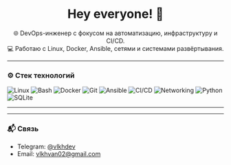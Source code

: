<h1 align="center">Hey everyone! 👋</h1>

<p align="center">
  🌐 DevOps-инженер с фокусом на автоматизацию, инфраструктуру и CI/CD.<br>
  💻 Работаю с Linux, Docker, Ansible, сетями и системами развёртывания.
</p>

---

### ⚙️ Стек технологий

![Linux](https://img.shields.io/badge/Linux-FCC624?style=for-the-badge&logo=linux&logoColor=black)
![Bash](https://img.shields.io/badge/Bash-4EAA25?style=for-the-badge&logo=gnubash&logoColor=white)
![Docker](https://img.shields.io/badge/Docker-2496ED?style=for-the-badge&logo=docker&logoColor=white)
![Git](https://img.shields.io/badge/Git-F05032?style=for-the-badge&logo=git&logoColor=white)
![Ansible](https://img.shields.io/badge/Ansible-EE0000?style=for-the-badge&logo=ansible&logoColor=white)
![CI/CD](https://img.shields.io/badge/CI%2FCD-0A0A0A?style=for-the-badge&logo=githubactions&logoColor=white)
![Networking](https://img.shields.io/badge/Networking-005f73?style=for-the-badge)
![Python](https://img.shields.io/badge/Python-3776AB?style=for-the-badge&logo=python&logoColor=white)
![SQLite](https://img.shields.io/badge/SQLite-003B57?style=for-the-badge&logo=sqlite&logoColor=white)

---
<!---
### 📊 Статистика GitHub

<p align="center">
  <img src="https://github-readme-stats.vercel.app/api?username=vlkhv0x&show_icons=true&theme=github_dark&hide=contribs,prs" />
  <img src="https://github-readme-stats.vercel.app/api/top-langs/?username=vlkhv0x&layout=compact&theme=github_dark" />
</p>
--->
---

### 📬 Связь

- Telegram: [@vlkhdev](https://t.me/vlkhdev)
- Email: vlkhvan02@gmail.com
